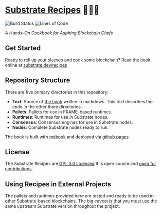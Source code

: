 # <a href="https://substrate.dev/recipes">Substrate Recipes</a> 🍴😋🍴

![Build Status](https://img.shields.io/endpoint.svg?url=https%3A%2F%2Factions-badge.atrox.dev%2Fsubstrate-developer-hub%2Frecipes%2Fbadge%3Fref%3Dmaster&style=flat)
![Lines of Code](https://tokei.rs/b1/github/substrate-developer-hub/recipes)

_A Hands-On Cookbook for Aspiring Blockchain Chefs_

## Get Started

Ready to roll up your sleeves and cook some blockchain? Read the book online at
[substrate.dev/recipes](https://substrate.dev/recipes)

## Repository Structure

There are five primary directories in this repository:

-   **Text**: Source of [the book](https://substrate.dev/recipes) written in markdown. This text
    describes the code in the other three directories.
-   **Pallets**: Pallets for use in FRAME-based runtimes.
-   **Runtimes**: Runtimes for use in Substrate nodes.
-   **Consensus**: Consensus engines for use in Substrate nodes.
-   **Nodes**: Complete Substrate nodes ready to run.

The book is built with [mdbook](https://rust-lang-nursery.github.io/mdBook/) and deployed via
[github pages](https://pages.github.com/).

## License

The Substrate Recipes are [GPL 3.0 Licensed](LICENSE) It is open source and
[open for contributions](./CONTRIBUTING.md).

## Using Recipes in External Projects

The pallets and runtimes provided here are tested and ready to be used in other Substrate-based
blockchains. The big caveat is that you must use the same upstream Substrate version throughout the
project.
